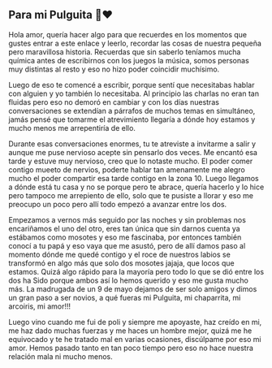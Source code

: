

## Para mi Pulguita 🌈♥️

Hola amor, quería hacer algo para que recuerdes en los momentos que gustes 
entrar a este enlace y leerlo, recordar las cosas de nuestra pequeña pero
maravillosa historia. Recuerdas que sin saberlo teníamos mucha química
antes de escribirnos con los juegos la música, somos personas muy distintas al resto
y eso no hizo poder coincidir muchísimo.

Luego de eso te comencé a escribir, porque sentí que necesitabas hablar con alguien y yo también
lo necesitaba. Al principio las charlas no eran tan fluidas pero eso no demoró
en cambiar y con los días nuestras conversaciones se extendían a párrafos de muchos temas en
simultáneo, jamás pensé que tomarme el atrevimiento llegaría a dónde hoy estamos y mucho menos me
arrepentiría de ello.

Durante esas conversaciones enormes, tu te atreviste a invitarme a salir y aunque me puse nervioso
acepte sin pensarlo dos veces. Me encantó esa tarde y estuve muy nervioso, creo que lo notaste mucho. 
El poder comer contigo mueeto de nervios, poderte hablar tan amenamente me alegro mucho el poder
compartir esa tarde contigo en la zona 10. Luego llegamos a dónde está tu casa y no se porque pero 
te abrace, quería hacerlo y lo hice pero tampoco me arrepiento de ello, solo que te pusiste a llorar
y eso me preocupo un poco pero allí todo empezó a avanzar entre los dos.

Empezamos a vernos más seguido por las noches y sin problemas nos encariñamos el uno del otro, eres 
tan única que sin darnos cuenta ya estábamos como mosotes y eso me fascinaba, por entonces también 
conocí a tu papá y eso vaya que me asustó, pero de allí damos paso al momento dónde me quedé contigo 
y el roce de nuestros labios se transformó en algo más que solo dos mosotes jajaja, que locos que estamos.
Quizá algo rápido para la mayoría pero todo lo que se dió entre los dos ha Sido porque ambos así lo hemos querido
y eso me gusta mucho más. La madrugada de un 9 de mayo dejamos de ser solo amigos y dimos un gran paso a ser novios, 
a qué fueras mi Pulguita, mi chaparrita, mi arcoiris, mi amor!!!

Luego vino cuando me fui de poli y siempre me apoyaste, haz creído en mi, me haz dado muchas fuerzas y me haces
un hombre mejor, quizá me he equivocado y te he tratado mal en varias ocasiones, discúlpame por eso mi amor.
Hemos pasado tanto en tan poco tiempo pero eso no hace nuestra relación mala ni mucho menos.
